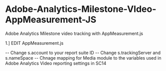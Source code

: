 # Adobe-Analytics-Milestone-VIdeo-AppMeasurement-JS
Adobe Analytics Milestone video tracking with AppMeasurement.js

1.] EDIT AppMeasurement.js

-- Change s.account to your report suite ID
-- Change s.trackingServer and s.nameSpace
-- Chnage mapping for Media module to the variables used in Adobe Analytics Video reporting settings in SC14

